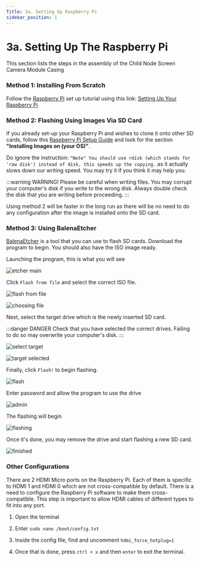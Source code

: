 ```yaml
---
Title: 3a. Setting Up Raspberry Pi
sidebar_position: 1
---
```


# 3a. Setting Up The Raspberry Pi

This section lists the steps in the assembly of the Child Node Screen Camera Module Casing

### Method 1: Installing From Scratch

Follow the [Raspberry Pi](https://www.digikey.sg/product-detail/en/raspberry-pi/RASPBERRY-PI-4-MODEL-B-8G/1690-RASPBERRYPI4MODELB8G-ND/12159401) set up tutorial using this link: [Setting Up Your Raspberry Pi](https://projects.raspberrypi.org/en/projects/raspberry-pi-setting-up)

### Method 2: Flashing Using Images Via SD Card

If you already set-up your Raspberry Pi and wishes to clone it onto other SD cards, follow this [Raspberry Pi Setup Guide](https://www.raspberrypi.org/documentation/computers/getting-started.html) and look for the section **"Installing Images on (your OS)"**.

Do ignore the instruction: `"Note" You should use rdisk (which stands for 'raw disk') instead of disk, this speeds up the copying.` as it actually slows down our writing speed. You may try it if you think it may help you.

:::warning WARNING!
Please be careful when writing files. You may corrupt your computer's disk if you write to the wrong disk. Always double check the disk that you are writing before proceeding.
:::

Using method 2 will be faster in the long run as there will be no need to do any configuration after the image is installed onto the SD card.

### Method 3: Using BalenaEtcher

[BalenaEtcher](https://www.balena.io/etcher/) is a tool that you can use to flash SD cards. Download the program to begin. You should also have the ISO image ready.

Launching the program, this is what you will see

![etcher main](/img/etcher/etcher-main.png)

Click `Flash from file` and select the correct ISO file.

![flash from file](/img/etcher/flash-from-file.png)

![choosing file](/img/etcher/choosing-file.png)

Next, select the target drive which is the newly inserted SD card.

:::danger DANGER
Check that you have selected the correct drives. Failing to do so may overwrite your computer's disk.
:::

![select target](/img/etcher/select-target.png)

![target selected](/img/etcher/target-selected.png)

Finally, click `Flash!` to begin flashing.

![flash](/img/etcher/flash.png)

Enter password and allow the program to use the drive

![admin](/img/etcher/admin.png)

The flashing will begin

![flashing](/img/etcher/flashing.png)

Once it's done, you may remove the drive and start flashing a new SD card.

![finished](/img/etcher/finished.png)

### Other Configurations

There are 2 HDMI Micro ports on the Raspberry Pi. Each of them is specific to HDMI 1 and HDMI 0 which are not cross-compatible by default. There is a need to configure the Raspberry Pi software to make them cross-compatible. This step is important to allow HDMI cables of different types to fit into any port.

1. Open the terminal

2. Enter `sudo nano /boot/config.txt`

3. Inside the config file, find and uncomment `hdmi_force_hotplug=1`

4. Once that is done, press `ctrl + x` and then `enter` to exit the terminal.
